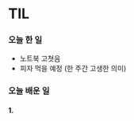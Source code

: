 # TIL 

### 오늘 한 일 
- 노트북 고쳣음
- 피자 먹을 예정 (한 주간 고생한 의미)

### 오늘 배운 일 

#### 1. 
####
####
####
####
####
####
####
####
####
####
